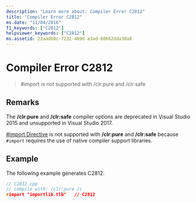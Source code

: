 ```yaml
---
description: "Learn more about: Compiler Error C2812"
title: "Compiler Error C2812"
ms.date: "11/04/2016"
f1_keywords: ["C2812"]
helpviewer_keywords: ["C2812"]
ms.assetid: 22aadb8c-7232-489d-a3ad-60662dda30a8
---
```

# Compiler Error C2812

> #import is not supported with /clr:pure and /clr:safe

## Remarks

The **/clr:pure** and **/clr:safe** compiler options are deprecated in Visual Studio 2015 and unsupported in Visual Studio 2017.

[#import Directive](../../preprocessor/hash-import-directive-cpp.md) is not supported with **/clr:pure** and **/clr:safe** because `#import` requires the use of native compiler support libraries.

## Example

The following example generates C2812.

```cpp
// C2812.cpp
// compile with: /clr:pure /c
#import "importlib.tlb"   // C2812
```
